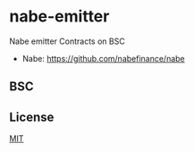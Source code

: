 # nabe-emitter
Nabe emitter Contracts on BSC

- Nabe: https://github.com/nabefinance/nabe

## BSC

## License
[MIT](LICENSE)

